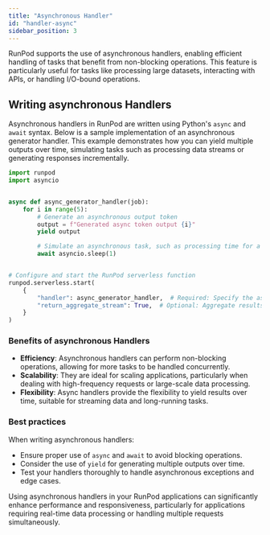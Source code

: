 ```yaml
---
title: "Asynchronous Handler"
id: "handler-async"
sidebar_position: 3
---
```


RunPod supports the use of asynchronous handlers, enabling efficient handling of tasks that benefit from non-blocking operations. This feature is particularly useful for tasks like processing large datasets, interacting with APIs, or handling I/O-bound operations.

## Writing asynchronous Handlers

Asynchronous handlers in RunPod are written using Python's `async` and `await` syntax. Below is a sample implementation of an asynchronous generator handler. This example demonstrates how you can yield multiple outputs over time, simulating tasks such as processing data streams or generating responses incrementally.

```python
import runpod
import asyncio


async def async_generator_handler(job):
    for i in range(5):
        # Generate an asynchronous output token
        output = f"Generated async token output {i}"
        yield output

        # Simulate an asynchronous task, such as processing time for a large language model
        await asyncio.sleep(1)


# Configure and start the RunPod serverless function
runpod.serverless.start(
    {
        "handler": async_generator_handler,  # Required: Specify the async handler
        "return_aggregate_stream": True,  # Optional: Aggregate results are accessible via /run endpoint
    }
)
```

### Benefits of asynchronous Handlers

- **Efficiency**: Asynchronous handlers can perform non-blocking operations, allowing for more tasks to be handled concurrently.
- **Scalability**: They are ideal for scaling applications, particularly when dealing with high-frequency requests or large-scale data processing.
- **Flexibility**: Async handlers provide the flexibility to yield results over time, suitable for streaming data and long-running tasks.

### Best practices

When writing asynchronous handlers:

- Ensure proper use of `async` and `await` to avoid blocking operations.
- Consider the use of `yield` for generating multiple outputs over time.
- Test your handlers thoroughly to handle asynchronous exceptions and edge cases.

Using asynchronous handlers in your RunPod applications can significantly enhance performance and responsiveness, particularly for applications requiring real-time data processing or handling multiple requests simultaneously.
